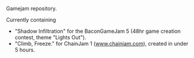Gamejam repository. 

Currently containing 
* "Shadow Infiltration" for the BaconGameJam 5 (48hr game creation contest, theme "Lights Out").
* "Climb, Freeze." for ChainJam 1 (www.chainjam.com), created in under 5 hours.
